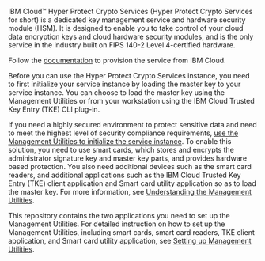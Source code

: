 IBM Cloud™ Hyper Protect Crypto Services (Hyper Protect Crypto Services for short) is a dedicated key management service and hardware security module (HSM). It is designed to enable you to take control of your cloud data encryption keys and cloud hardware security modules, and is the only service in the industry built on FIPS 140-2 Level 4-certified hardware.

Follow the [documentation](https://cloud.ibm.com/docs/services/hs-crypto?topic=hs-crypto-provision) to provision the service from IBM Cloud.

Before you can use the Hyper Protect Crypto Services instance, you need to first initialize your service instance by loading the master key to your service instance. You can choose to load the master key using the Management Utilities or from your workstation using the IBM Cloud Trusted Key Entry (TKE) CLI plug-in. 

If you need a highly secured environment to protect sensitive data and need to meet the highest level of security compliance requirements, [use the Management Utilities to initialize the service instance](https://cloud.ibm.com/docs/services/hs-crypto?topic=hs-crypto-initialize-hsm-management-utilities). To enable this solution, you need to use smart cards, which stores and encrypts the administrator signature key and master key parts, and provides hardware based protection. You also need additional devices such as the smart card readers, and additional applications such as the IBM Cloud Trusted Key Entry (TKE) client application and Smart card utility application so as to load the master key. For more information, see [Understanding the Management Utilities](https://cloud.ibm.com/docs/services/hs-crypto?topic=hs-crypto-introduce-service#understand-management-utilities).

This repository contains the two applications you need to set up the Management Utilities. For detailed instruction on how to set up the Management Utilities, including smart cards, smart card readers, TKE client application, and Smart card utility application, see [Setting up Management Utilities](https://cloud.ibm.com/docs/services/hs-crypto?topic=hs-crypto-prepare-management-utilities).
